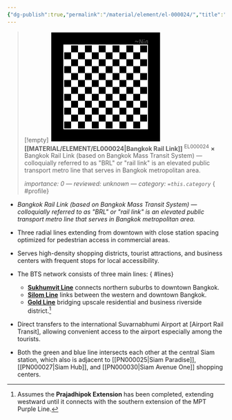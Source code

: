 ```yaml
---
{"dg-publish":true,"permalink":"/material/element/el-000024/","title":"Bangkok Rail Link","tags":["-element","-priority/low"]}
---
```


>[!empty]
> ![RESOURCE/ASSET/OTHER/PlaceholderIcon.png|icon](/img/user/RESOURCE/ASSET/OTHER/PlaceholderIcon.png) <b class="title">[[MATERIAL/ELEMENT/EL000024\|Bangkok Rail Link]]</b> <sup class="title">EL000024</sup> <b>×</b>
> Bangkok Rail Link (based on Bangkok Mass Transit System) — colloquially referred to as "BRL" or "rail link" is an elevated public transport metro line that serves in Bangkok metropolitan area.
> 
> <i class="small">importance: 0 — reviewed: unknown — category: `=this.category`</i>
{ #profile}


- *Bangkok Rail Link (based on Bangkok Mass Transit System) — colloquially referred to as "BRL" or "rail link" is an elevated public transport metro line that serves in Bangkok metropolitan area.*
- Three radial lines extending from downtown with close station spacing optimized for pedestrian access in commercial areas.
- Serves high-density shopping districts, tourist attractions, and business centers with frequent stops for local accessibility.
- The BTS network consists of three main lines:
{ #lines}

	- **[Sukhumvit Line](https://en.wikipedia.org/wiki/Sukhumvit_Line)** connects northern suburbs to downtown Bangkok.
	- [**Silom Line**](https://en.wikipedia.org/wiki/Silom_Line) links between the western and downtown Bangkok.
	- **[Gold Line](https://en.wikipedia.org/wiki/Gold_Line_\(Bangkok\))** bridging upscale residential and business riverside district.[^1]
- Direct transfers to the international Suvarnabhumi Airport at [Airport Rail Transit], allowing convenient access to the airport especially among the tourists.
- Both the green and blue line intersects each other at the central Siam station, which also is adjacent to [[PN000025\|Siam Paradise]], [[PN000027\|Siam Hub]], and [[PN000030\|Siam Avenue One]] shopping centers.

[^1]: Assumes the **Prajadhipok Extension** has been completed, extending westward until it connects with the southern extension of the MPT Purple Line.
